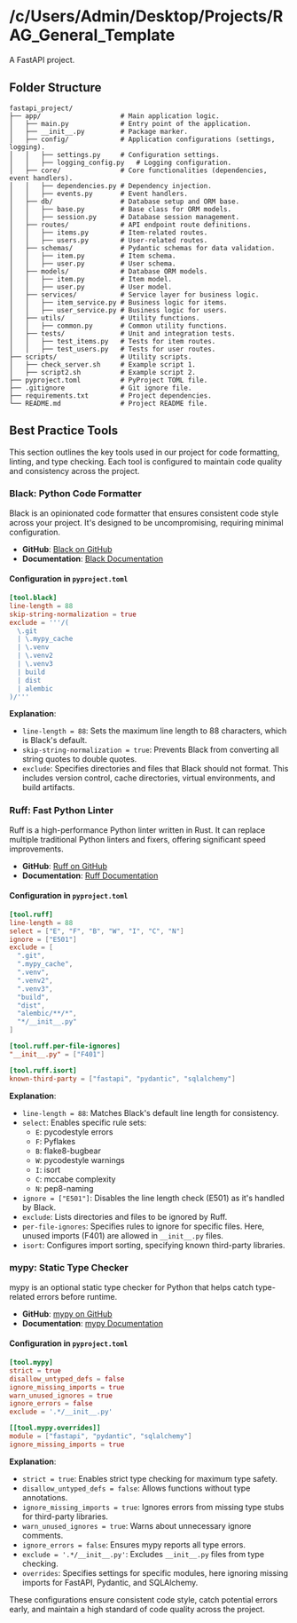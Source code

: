 # /c/Users/Admin/Desktop/Projects/RAG_General_Template

A FastAPI project.

## Folder Structure

    fastapi_project/
    ├── app/                    # Main application logic.
    │   ├── main.py             # Entry point of the application.
    │   ├── __init__.py         # Package marker.
    │   ├── config/             # Application configurations (settings, logging).
    │   │   ├── settings.py     # Configuration settings.
    │   │   ├── logging_config.py   # Logging configuration.
    │   ├── core/               # Core functionalities (dependencies, event handlers).
    │   │   ├── dependencies.py # Dependency injection.
    │   │   ├── events.py       # Event handlers.
    │   ├── db/                 # Database setup and ORM base.
    │   │   ├── base.py         # Base class for ORM models.
    │   │   ├── session.py      # Database session management.
    │   ├── routes/             # API endpoint route definitions.
    │   │   ├── items.py        # Item-related routes.
    │   │   ├── users.py        # User-related routes.
    │   ├── schemas/            # Pydantic schemas for data validation.
    │   │   ├── item.py         # Item schema.
    │   │   ├── user.py         # User schema.
    │   ├── models/             # Database ORM models.
    │   │   ├── item.py         # Item model.
    │   │   ├── user.py         # User model.
    │   ├── services/           # Service layer for business logic.
    │   │   ├── item_service.py # Business logic for items.
    │   │   ├── user_service.py # Business logic for users.
    │   ├── utils/              # Utility functions.
    │   │   ├── common.py       # Common utility functions.
    │   ├── tests/              # Unit and integration tests.
    │   │   ├── test_items.py   # Tests for item routes.
    │   │   ├── test_users.py   # Tests for user routes.
    ├── scripts/                # Utility scripts.
    │   ├── check_server.sh     # Example script 1.
    │   ├── script2.sh          # Example script 2.
    ├── pyproject.toml          # PyProject TOML file.
    ├── .gitignore              # Git ignore file.
    ├── requirements.txt        # Project dependencies.
    └── README.md               # Project README file.

## Best Practice Tools

This section outlines the key tools used in our project for code formatting, linting, and type checking. Each tool is configured to maintain code quality and consistency across the project.

### Black: Python Code Formatter

Black is an opinionated code formatter that ensures consistent code style across your project. It's designed to be uncompromising, requiring minimal configuration.

- **GitHub**: [Black on GitHub](https://github.com/psf/black)
- **Documentation**: [Black Documentation](https://black.readthedocs.io/en/stable/)

#### Configuration in `pyproject.toml`

```toml
[tool.black]
line-length = 88
skip-string-normalization = true
exclude = '''/(
  \.git
  | \.mypy_cache
  | \.venv
  | \.venv2
  | \.venv3
  | build
  | dist
  | alembic
)/'''
```

**Explanation**:

- `line-length = 88`: Sets the maximum line length to 88 characters, which is Black's default.
- `skip-string-normalization = true`: Prevents Black from converting all string quotes to double quotes.
- `exclude`: Specifies directories and files that Black should not format. This includes version control, cache directories, virtual environments, and build artifacts.

### Ruff: Fast Python Linter

Ruff is a high-performance Python linter written in Rust. It can replace multiple traditional Python linters and fixers, offering significant speed improvements.

- **GitHub**: [Ruff on GitHub](https://github.com/charliermarsh/ruff)
- **Documentation**: [Ruff Documentation](https://beta.ruff.rs/docs/)

#### Configuration in `pyproject.toml`

```toml
[tool.ruff]
line-length = 88
select = ["E", "F", "B", "W", "I", "C", "N"]
ignore = ["E501"]
exclude = [
  ".git",
  ".mypy_cache",
  ".venv",
  ".venv2",
  ".venv3",
  "build",
  "dist",
  "alembic/**/*",
  "*/__init__.py"
]

[tool.ruff.per-file-ignores]
"__init__.py" = ["F401"]

[tool.ruff.isort]
known-third-party = ["fastapi", "pydantic", "sqlalchemy"]
```

**Explanation**:

- `line-length = 88`: Matches Black's default line length for consistency.
- `select`: Enables specific rule sets:
  - `E`: pycodestyle errors
  - `F`: Pyflakes
  - `B`: flake8-bugbear
  - `W`: pycodestyle warnings
  - `I`: isort
  - `C`: mccabe complexity
  - `N`: pep8-naming
- `ignore = ["E501"]`: Disables the line length check (E501) as it's handled by Black.
- `exclude`: Lists directories and files to be ignored by Ruff.
- `per-file-ignores`: Specifies rules to ignore for specific files. Here, unused imports (F401) are allowed in `__init__.py` files.
- `isort`: Configures import sorting, specifying known third-party libraries.

### mypy: Static Type Checker

mypy is an optional static type checker for Python that helps catch type-related errors before runtime.

- **GitHub**: [mypy on GitHub](https://github.com/python/mypy)
- **Documentation**: [mypy Documentation](https://mypy.readthedocs.io/en/stable/)

#### Configuration in `pyproject.toml`

```toml
[tool.mypy]
strict = true
disallow_untyped_defs = false
ignore_missing_imports = true
warn_unused_ignores = true
ignore_errors = false
exclude = '.*/__init__.py'

[[tool.mypy.overrides]]
module = ["fastapi", "pydantic", "sqlalchemy"]
ignore_missing_imports = true
```

**Explanation**:

- `strict = true`: Enables strict type checking for maximum type safety.
- `disallow_untyped_defs = false`: Allows functions without type annotations.
- `ignore_missing_imports = true`: Ignores errors from missing type stubs for third-party libraries.
- `warn_unused_ignores = true`: Warns about unnecessary ignore comments.
- `ignore_errors = false`: Ensures mypy reports all type errors.
- `exclude = '.*/__init__.py'`: Excludes `__init__.py` files from type checking.
- `overrides`: Specifies settings for specific modules, here ignoring missing imports for FastAPI, Pydantic, and SQLAlchemy.

These configurations ensure consistent code style, catch potential errors early, and maintain a high standard of code quality across the project.

